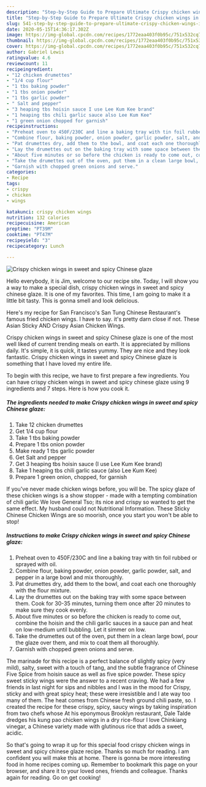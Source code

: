 ```yaml
---
description: "Step-by-Step Guide to Prepare Ultimate Crispy chicken wings in sweet and spicy Chinese glaze"
title: "Step-by-Step Guide to Prepare Ultimate Crispy chicken wings in sweet and spicy Chinese glaze"
slug: 541-step-by-step-guide-to-prepare-ultimate-crispy-chicken-wings-in-sweet-and-spicy-chinese-glaze
date: 2020-05-15T14:36:17.302Z
image: https://img-global.cpcdn.com/recipes/1772eaa403f0b95c/751x532cq70/crispy-chicken-wings-in-sweet-and-spicy-chinese-glaze-recipe-main-photo.jpg
thumbnail: https://img-global.cpcdn.com/recipes/1772eaa403f0b95c/751x532cq70/crispy-chicken-wings-in-sweet-and-spicy-chinese-glaze-recipe-main-photo.jpg
cover: https://img-global.cpcdn.com/recipes/1772eaa403f0b95c/751x532cq70/crispy-chicken-wings-in-sweet-and-spicy-chinese-glaze-recipe-main-photo.jpg
author: Gabriel Lewis
ratingvalue: 4.6
reviewcount: 11
recipeingredient:
- "12 chicken drumettes"
- "1/4 cup flour"
- "1 tbs baking powder"
- "1 tbs onion powder"
- "1 tbs garlic powder"
- " Salt and pepper"
- "3 heaping tbs hoisin sauce I use Lee Kum Kee brand"
- "1 heaping tbs chili garlic sauce also Lee Kum Kee"
- "1 green onion chopped for garnish"
recipeinstructions:
- "Preheat oven to 450F/230C and line a baking tray with tin foil rubbed or sprayed with oil."
- "Combine flour, baking powder, onion powder, garlic powder, salt, and pepper in a large bowl and mix thoroughly."
- "Pat drumettes dry, add them to the bowl, and coat each one thoroughly with the flour mixture."
- "Lay the drumettes out on the baking tray with some space between them. Cook for 30-35 minutes, turning them once after 20 minutes to make sure they cook evenly."
- "About five minutes or so before the chicken is ready to come out, combine the hoisin and the chili garlic sauces in a sauce pan and heat on low-medium until bubbling. Let it simmer on low."
- "Take the drumettes out of the oven, put them in a clean large bowl, pour the glaze over them, and mix to coat them all thoroughly."
- "Garnish with chopped green onions and serve."
categories:
- Recipe
tags:
- crispy
- chicken
- wings

katakunci: crispy chicken wings 
nutrition: 132 calories
recipecuisine: American
preptime: "PT39M"
cooktime: "PT47M"
recipeyield: "3"
recipecategory: Lunch

---
```



![Crispy chicken wings in sweet and spicy Chinese glaze](https://img-global.cpcdn.com/recipes/1772eaa403f0b95c/751x532cq70/crispy-chicken-wings-in-sweet-and-spicy-chinese-glaze-recipe-main-photo.jpg)

Hello everybody, it is Jim, welcome to our recipe site. Today, I will show you a way to make a special dish, crispy chicken wings in sweet and spicy chinese glaze. It is one of my favorites. This time, I am going to make it a little bit tasty. This is gonna smell and look delicious.

Here&#39;s my recipe for San Francisco&#39;s San Tung Chinese Restaurant&#39;s famous fried chicken wings. I have to say. it&#39;s pretty darn close if not. These Asian Sticky AND Crispy Asian Chicken Wings.

Crispy chicken wings in sweet and spicy Chinese glaze is one of the most well liked of current trending meals on earth. It is appreciated by millions daily. It's simple, it is quick, it tastes yummy. They are nice and they look fantastic. Crispy chicken wings in sweet and spicy Chinese glaze is something that I have loved my entire life.


To begin with this recipe, we have to first prepare a few ingredients. You can have crispy chicken wings in sweet and spicy chinese glaze using 9 ingredients and 7 steps. Here is how you cook it.

<!--inarticleads1-->

##### The ingredients needed to make Crispy chicken wings in sweet and spicy Chinese glaze:

1. Take 12 chicken drumettes
1. Get 1/4 cup flour
1. Take 1 tbs baking powder
1. Prepare 1 tbs onion powder
1. Make ready 1 tbs garlic powder
1. Get  Salt and pepper
1. Get 3 heaping tbs hoisin sauce (I use Lee Kum Kee brand)
1. Take 1 heaping tbs chili garlic sauce (also Lee Kum Kee)
1. Prepare 1 green onion, chopped, for garnish


If you&#39;ve never made chicken wings before, you will be. The spicy glaze of these chicken wings is a show stopper - made with a tempting combination of chili garlic We love General Tso; its nice and crispy so wanted to get the same effect. My husband could not Nutritional Information. These Sticky Chinese Chicken Wings are so moorish, once you start you won&#39;t be able to stop! 

<!--inarticleads2-->

##### Instructions to make Crispy chicken wings in sweet and spicy Chinese glaze:

1. Preheat oven to 450F/230C and line a baking tray with tin foil rubbed or sprayed with oil.
1. Combine flour, baking powder, onion powder, garlic powder, salt, and pepper in a large bowl and mix thoroughly.
1. Pat drumettes dry, add them to the bowl, and coat each one thoroughly with the flour mixture.
1. Lay the drumettes out on the baking tray with some space between them. Cook for 30-35 minutes, turning them once after 20 minutes to make sure they cook evenly.
1. About five minutes or so before the chicken is ready to come out, combine the hoisin and the chili garlic sauces in a sauce pan and heat on low-medium until bubbling. Let it simmer on low.
1. Take the drumettes out of the oven, put them in a clean large bowl, pour the glaze over them, and mix to coat them all thoroughly.
1. Garnish with chopped green onions and serve.


The marinade for this recipe is a perfect balance of slightly spicy (very mild), salty, sweet with a touch of tang, and the subtle fragrance of Chinese Five Spice from hoisin sauce as well as five spice powder. These spicy sweet sticky wings were the answer to a recent craving. We had a few friends in last night for sips and nibbles and I was in the mood for Crispy, sticky and with great spicy heat; these were irresistible and I ate way too many of them. The heat comes from Chinese fresh ground chili paste, so. I created the recipe for these crispy, spicy, saucy wings by taking inspiration from two chefs whose At his eponymous Brooklyn restaurant, Dale Talde dredges his kung pao chicken wings in a dry rice-flour I love Chinkiang vinegar, a Chinese variety made with glutinous rice that adds a sweet, acidic. 

So that's going to wrap it up for this special food crispy chicken wings in sweet and spicy chinese glaze recipe. Thanks so much for reading. I am confident you will make this at home. There is gonna be more interesting food in home recipes coming up. Remember to bookmark this page on your browser, and share it to your loved ones, friends and colleague. Thanks again for reading. Go on get cooking!
